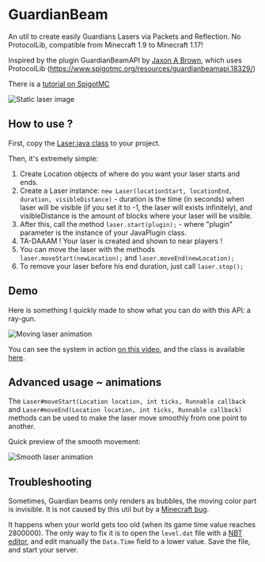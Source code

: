 # GuardianBeam
An util to create easily Guardians Lasers via Packets and Reflection. No ProtocolLib, compatible from Minecraft 1.9 to Minecraft 1.17!

Inspired by the plugin GuardianBeamAPI by [Jaxon A Brown](https://www.spigotmc.org/resources/authors/merpg.33142/), which uses ProtocolLib (https://www.spigotmc.org/resources/guardianbeamapi.18329/)

There is a [tutorial on SpigotMC](https://www.spigotmc.org/threads/tutorial-laser-guardian-beam.348901/)

![Static laser image](https://github.com/SkytAsul/GuardianBeam/blob/master/Beam.gif?raw=true)

## How to use ?
First, copy the [Laser.java class](https://github.com/SkytAsul/GuardianBeam/blob/master/Laser.java) to your project.

Then, it's extremely simple:

1. Create Location objects of where do you want your laser starts and ends.
2. Create a Laser instance: `new Laser(locationStart, locationEnd, duration, visibleDistance)` - duration is the time (in seconds) when laser will be visible (if you set it to -1, the laser will exists infinitely), and visibleDistance is the amount of blocks where your laser will be visible.
3. After this, call the method `laser.start(plugin);` - where "plugin" parameter is the instance of your JavaPlugin class.
4. TA-DAAAM ! Your laser is created and shown to near players !
5. You can move the laser with the methods `laser.moveStart(newLocation);` and `laser.moveEnd(newLocation);`
6. To remove your laser before his end duration, just call `laser.stop();`

## Demo
Here is something I quickly made to show what you can do with this API: a ray-gun.

![Moving laser animation](https://github.com/SkytAsul/GuardianBeam/blob/master/Moving%20Beam.gif?raw=true)

You can see the system in action [on this video](https://youtu.be/NSYMKsPBdMM), and the class is available [here](https://github.com/SkytAsul/GuardianBeam/blob/master/LaserDemo.java).

## Advanced usage ~ animations
The `Laser#moveStart(Location location, int ticks, Runnable callback` and `Laser#moveEnd(Location location, int ticks, Runnable callback)` methods can be used to make the laser move smoothly from one point to another.

Quick preview of the smooth movement:

![Smooth laser animation](https://github.com/SkytAsul/GuardianBeam/blob/master/Smooth%20Moving%20Beam.gif?raw=true)

## Troubleshooting
Sometimes, Guardian beams only renders as bubbles, the moving color part is invisible.
It is not caused by this util but by a [Minecraft bug](https://bugs.mojang.com/browse/MC-165595).

It happens when your world gets too old (when its game time value reaches 2800000).
The only way to fix it is to open the `level.dat` file with a [NBT editor](https://github.com/jaquadro/NBTExplorer), and edit manually the `Data.Time` field to a lower value. Save the file, and start your server.